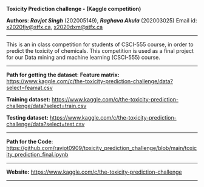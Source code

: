 **Toxicity Prediction challenge - (Kaggle competition)**
 
**Authors**:   _**Ravjot Singh**_ (202005149), _**Raghava Akula**_ (202003025) 
     Email id: x2020fjv@stfx.ca, x2020dxm@stfx.ca 
***********************************************************************************************************************************

This is an in class competition for students of CSCI-555 course, in order to predict the toxicity of chemicals.
This competition is used as a final project for our Data mining and machine learning (CSCI-555) course.

************************************************************************************************************************************
**Path for getting the dataset**:
**Feature matrix:**     https://www.kaggle.com/c/the-toxicity-prediction-challenge/data?select=feamat.csv 

**Training dataset:**   https://www.kaggle.com/c/the-toxicity-prediction-challenge/data?select=train.csv 

**Testing dataset:**    https://www.kaggle.com/c/the-toxicity-prediction-challenge/data?select=test.csv 

*************************************************************************************************************************************

**Path for the Code**: https://github.com/ravjot0909/toxicity_prediction_challenge/blob/main/toxicity_prediction_final.ipynb

*************************************************************************************************************************************

**Website:** https://www.kaggle.com/c/the-toxicity-prediction-challenge 

*************************************************************************************************************************************
